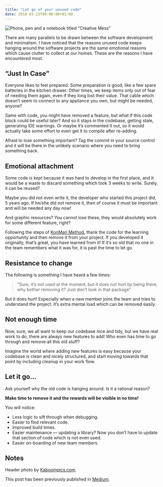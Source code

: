 ```yaml
---
title: "Let go of your unused code"
date: 2018-03-23T00:00:00+01:00
---
```


![Phone, pen and a notebook titled "Creative Mess"](/images/blogs/unused_code/header.jpeg)

There are many parallels to be drawn between the software development and minimalism. I have noticed that the reasons unused code keeps hanging around the software projects are the same emotional reasons which cause clutter to collect at our homes. These are the reasons I have encountered most.

<!--more-->

## “Just In Case”

Everyone likes to feel prepared. Some preparation is good, like a few spare batteries in the kitchen drawer. Other times, we keep items only out of fear of needing them again, even if they long lost their value. That cable which doesn’t seem to connect to any appliance you own, but might be needed, anyone?

Same with code, you might have removed a feature, but what if this code block could be useful later? And so it stays in the codebase, getting stale, generating IDE warnings. Or maybe it’s commented it out, so it would actually take some effort to even get it to compile after re-adding.

Afraid to lose something important? Tag the commit in your source control and it will be there in the unlikely scenario where you need to bring something back.

## Emotional attachment

Some code is kept because it was hard to develop in the first place, and it would be a waste to discard something which took 3 weeks to write. Surely, it can be reused?

Maybe you did not even write it, the developer who started this project did, 5 years ago. If he/she did not remove it, then of course it must be important and will be needed any day now!

And graphic resources? You cannot lose these, they would absolutely work for some different feature, right?

Following the steps of [KonMari Method](https://konmari.com/about/the-method/), thank the code for the learning opportunity and then remove it from your project. If you developed it originally, that’s great, you have learned from it! If it’s so old that no one in the team remembers what it was for, it is past the time to let go.

## Resistance to change

The following is something I have heard a few times:

>“Sure, it’s not used at the moment, but it does not hurt by being there, why bother removing it? Just don’t look in that package”

But it does hurt! Especially when a new member joins the team and tries to understand the project. It’s extra mental load which can be removed easily.

## Not enough time

Now, sure, we all want to keep our codebase nice and tidy, but we have real work to do, there are always new features to add! Who even has time to go through and remove all this old stuff?

Imagine the world where adding new features is easy because your codebase is clean and nicely structured, and start moving towards that point by including cleanup in your work flow.

## Let it go…

Ask yourself why the old code is hanging around. Is it a rational reason?

**Make time to remove it and the rewards will be visible in no time!**

You will notice:

- Less logic to sift through when debugging.
- Easier to find relevant code.
- Improved build times.
- Easier maintenance — updating a library? Now you don’t have to update that section of code which is not even used.
- Easier on-boarding of new team members.

## Notes

Header photo by [Kaboompics.com](https://www.pexels.com/photo/top-view-of-phone-earphones-pen-and-diary-6662/).

This post has been previously published in [Medium](https://medium.com/@sigute/let-go-of-your-unused-code-e90cbd7148de).
